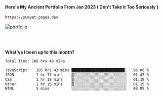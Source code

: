 #### Here's My Ancient Portfolio From Jan 2023 ( Don't Take it Too Seriously ) 
````bash
https://sumyat.pages.dev
````

<a href='https://sumyat.pages.dev/'>
    <img src='https://github.com/sumyat-aung/sumyat-aung/assets/108873224/c9b4f2be-c585-4dd3-84e1-692c3854a6d8' alt='portfolio' align='center' />
</a>


<br />
<br />


<br />
<br />

**What've I been up to this month?**

<!--START_SECTION:waka-->

```txt
Total Time: 108 hrs 48 mins

JavaScript    105 hrs 43 mins ████████████████████████░   96.06 %
JSON          1 hr 37 mins    ▒░░░░░░░░░░░░░░░░░░░░░░░░   01.47 %
CSS           1 hr 18 mins    ▒░░░░░░░░░░░░░░░░░░░░░░░░   01.19 %
Other         1 hr 15 mins    ▒░░░░░░░░░░░░░░░░░░░░░░░░   01.15 %
HTML          5 mins          ░░░░░░░░░░░░░░░░░░░░░░░░░   00.09 %
```

<!--END_SECTION:waka-->





